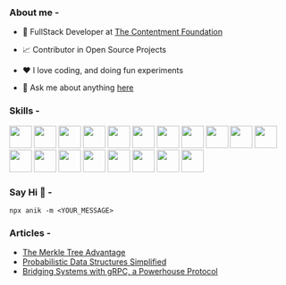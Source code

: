 <!-- <p align="center"><a href="https://github.com/anik-ghosh-au7"><img width="50%" height="75px" src="./assets/hello-text.png" /></a></p> -->

### About me -

- 💼 FullStack Developer at [The Contentment Foundation](https://contentment.org/team/Anik)

- 📈 Contributor in Open Source Projects

- ❤️ I love coding, and doing fun experiments

- 💬 Ask me about anything [here](https://github.com/anik-ghosh-au7/anik-ghosh-au7/issues)

### Skills -

<p float="left">
    <img src="https://res.cloudinary.com/anik/image/upload/v1670345577/github-skills/html_f4bi7w.svg" style="height: 40px; width: 40px;" />
    <img src="https://res.cloudinary.com/anik/image/upload/v1670345576/github-skills/css_ly5kyk.svg" style="height: 40px; width: 40px;" />
    <img src="https://res.cloudinary.com/anik/image/upload/v1670345577/github-skills/javascript_tqu5up.svg" style="height: 40px; width: 40px;" />
    <img src="https://res.cloudinary.com/anik/image/upload/v1670345579/github-skills/typescript_bjoe4n.svg" style="height: 40px; width: 40px;" />
    <img src="https://res.cloudinary.com/anik/image/upload/v1670345579/github-skills/react-js_pyzswo.svg" style="height: 40px; width: 40px;" />
    <img src="https://res.cloudinary.com/anik/image/upload/v1670345578/github-skills/next-js_lfpyhn.svg" style="height: 40px; width: 40px;" />
    <img src="https://res.cloudinary.com/anik/image/upload/v1670345580/github-skills/vue-js_cjryc6.svg" style="height: 40px; width: 40px;" />
    <img src="https://res.cloudinary.com/anik/image/upload/v1670345579/github-skills/svelte_tewbt5.svg" style="height: 40px; width: 40px;" />
    <img src="https://res.cloudinary.com/anik/image/upload/v1670345575/github-skills/angular_lyaqwk.svg" style="height: 40px; width: 40px;" />
    <img src="https://res.cloudinary.com/anik/image/upload/v1670345576/github-skills/graphql_obtpfe.svg" style="height: 40px; width: 40px;" />
    <img src="https://res.cloudinary.com/anik/image/upload/v1670345577/github-skills/node-js_ej1y8t.svg" style="height: 40px; width: 40px;" />
    <img src="https://res.cloudinary.com/anik/image/upload/v1670345575/github-skills/go-lang_xtg3k6.svg" style="height: 40px; width: 40px;" />
    <img src="https://res.cloudinary.com/anik/image/upload/v1670345579/github-skills/rust_rkaqvb.svg" style="height: 40px; width: 40px;" />
    <img src="https://res.cloudinary.com/anik/image/upload/v1670345579/github-skills/python_ookmqh.svg" style="height: 40px; width: 40px;" />
    <img src="https://res.cloudinary.com/anik/image/upload/v1670345575/github-skills/dart_vjy75h.svg" style="height: 40px; width: 40px;" />
    <img src="https://res.cloudinary.com/anik/image/upload/v1670345575/github-skills/flutter_hwekus.svg" style="height: 40px; width: 40px;" />
    <img src="https://res.cloudinary.com/anik/image/upload/v1670345579/github-skills/react-native_levozm.svg" style="height: 40px; width: 40px;" />
    <img src="https://res.cloudinary.com/anik/image/upload/v1670345577/github-skills/postgres-sql_kpxclu.svg" style="height: 40px; width: 40px;" />
    <img src="https://res.cloudinary.com/anik/image/upload/v1670345577/github-skills/mongo-db_l5kng3.svg" style="height: 40px; width: 40px;" />
</p>

<!-- ### Stats -

<p float="left" align="center">
<img align="center" src="https://github-readme-stats.vercel.app/api?username=anik-ghosh-au7&hide=stars&show_icons=true&include_all_commits=true&hide_border=true&count_private=true&show_icons=true&theme=onedark" alt="Anik's github stats" width="430" />
<img align="center" src="https://streak-stats.demolab.com/?user=anik-ghosh-au7&theme=onedark&hide_border=true" alt="Anik's github streak" width="370" />
</p>

<p align="center">
<img src="https://github-profile-trophy.vercel.app/?username=anik-ghosh-au7&theme=onedark&no-frame=true&row=1&&margin-w=30">
</p> -->

<!-- ### Know more -

    npx anik -->

<!-- ### [Resume](https://github.com/anik-ghosh-au7/anik-ghosh-au7/blob/main/assets/resume.pdf) -

    npx anik -r -->

### Say Hi 👋 -

    npx anik -m <YOUR_MESSAGE>
    
### Articles -
- [The Merkle Tree Advantage](https://medium.com/@tech.anikghosh/merkle-trees-c225b1098acf)
- [Probabilistic Data Structures Simplified](https://medium.com/@tech.anikghosh/probabilistic-data-structures-db5d238008eb)
- [Bridging Systems with gRPC, a Powerhouse Protocol](https://medium.com/@tech.anikghosh/bridging-systems-with-grpc-a-powerhouse-protocol-b9fec05b1c98)
